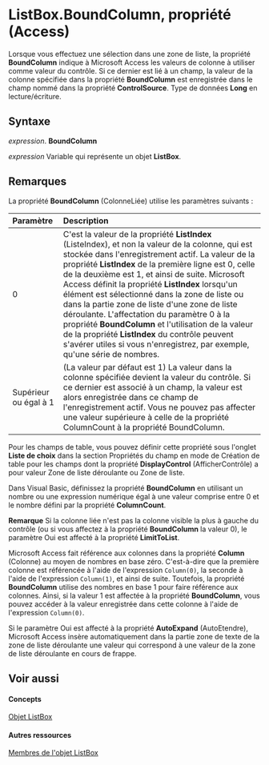 
# ListBox.BoundColumn, propriété (Access)

Lorsque vous effectuez une sélection dans une zone de liste, la propriété  **BoundColumn** indique à Microsoft Access les valeurs de colonne à utiliser comme valeur du contrôle. Si ce dernier est lié à un champ, la valeur de la colonne spécifiée dans la propriété **BoundColumn** est enregistrée dans le champ nommé dans la propriété **ControlSource**. Type de données **Long** en lecture/écriture.


## Syntaxe

 _expression_. **BoundColumn**

 _expression_ Variable qui représente un objet **ListBox**.


## Remarques

La propriété  **BoundColumn** (ColonneLiée) utilise les paramètres suivants :



|**Paramètre**|**Description**|
|:-----|:-----|
|0|C'est la valeur de la propriété  **ListIndex** (ListeIndex), et non la valeur de la colonne, qui est stockée dans l'enregistrement actif. La valeur de la propriété **ListIndex** de la première ligne est 0, celle de la deuxième est 1, et ainsi de suite. Microsoft Access définit la propriété **ListIndex** lorsqu'un élément est sélectionné dans la zone de liste ou dans la partie zone de liste d'une zone de liste déroulante. L'affectation du paramètre 0 à la propriété **BoundColumn** et l'utilisation de la valeur de la propriété **ListIndex** du contrôle peuvent s'avérer utiles si vous n'enregistrez, par exemple, qu'une série de nombres.|
|Supérieur ou égal à 1|(La valeur par défaut est 1) La valeur dans la colonne spécifiée devient la valeur du contrôle. Si ce dernier est associé à un champ, la valeur est alors enregistrée dans ce champ de l'enregistrement actif. Vous ne pouvez pas affecter une valeur supérieure à celle de la propriété ColumnCount à la propriété BoundColumn.|
Pour les champs de table, vous pouvez définir cette propriété sous l'onglet  **Liste de choix** dans la section Propriétés du champ en mode de Création de table pour les champs dont la propriété **DisplayControl** (AfficherContrôle) a pour valeur Zone de liste déroulante ou Zone de liste.

Dans Visual Basic, définissez la propriété  **BoundColumn** en utilisant un nombre ou une expression numérique égal à une valeur comprise entre 0 et le nombre défini par la propriété **ColumnCount**.


 **Remarque**  Si la colonne liée n'est pas la colonne visible la plus à gauche du contrôle (ou si vous affectez à la propriété  **BoundColumn** la valeur 0), le paramètre Oui est affecté à la propriété **LimitToList**.

Microsoft Access fait référence aux colonnes dans la propriété  **Column** (Colonne) au moyen de nombres en base zéro. C'est-à-dire que la première colonne est référencée à l'aide de l'expression `Column(0)`, la seconde à l'aide de l'expression  `Column(1)`, et ainsi de suite. Toutefois, la propriété  **BoundColumn** utilise des nombres en base 1 pour faire référence aux colonnes. Ainsi, si la valeur 1 est affectée à la propriété **BoundColumn**, vous pouvez accéder à la valeur enregistrée dans cette colonne à l'aide de l'expression `Column(0)`.

Si le paramètre Oui est affecté à la propriété  **AutoExpand** (AutoEtendre), Microsoft Access insère automatiquement dans la partie zone de texte de la zone de liste déroulante une valeur qui correspond à une valeur de la zone de liste déroulante en cours de frappe.


## Voir aussi


#### Concepts


[Objet ListBox](6bc00755-34e7-4fc2-8e72-40dae2010dd8.md)
#### Autres ressources


[Membres de l'objet ListBox](d87ad51b-9a46-21f3-f6d6-ef98ea8aaf6d.md)